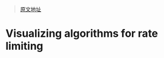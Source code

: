 > [原文地址](https://smudge.ai/blog/ratelimit-algorithms#sliding-windows)

# Visualizing algorithms for rate limiting
